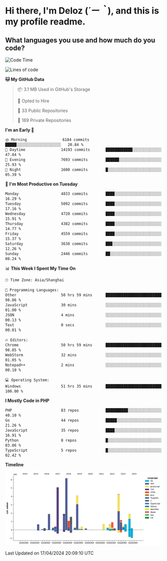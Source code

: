 # **Hi there, I'm Deloz (*´ー｀*), and this is my profile readme.**

## **What languages you use and how much do you code?**

<!--START_SECTION:waka-->
![Code Time](http://img.shields.io/badge/Code%20Time-3%2C784%20hrs%2031%20mins-blue)

![Lines of code](https://img.shields.io/badge/From%20Hello%20World%20I%27ve%20Written-35.8%20million%20lines%20of%20code-blue)

**🐱 My GitHub Data** 

> 📦 3.1 MB Used in GitHub's Storage 
 > 
> 💼 Opted to Hire
 > 
> 📜 33 Public Repositories 
 > 
> 🔑 189 Private Repositories 
 > 
**I'm an Early 🐤** 

```text
🌞 Morning                6184 commits        █████░░░░░░░░░░░░░░░░░░░░   20.84 % 
🌆 Daytime                14193 commits       ████████████░░░░░░░░░░░░░   47.84 % 
🌃 Evening                7693 commits        ██████░░░░░░░░░░░░░░░░░░░   25.93 % 
🌙 Night                  1600 commits        █░░░░░░░░░░░░░░░░░░░░░░░░   05.39 % 
```
📅 **I'm Most Productive on Tuesday** 

```text
Monday                   4833 commits        ████░░░░░░░░░░░░░░░░░░░░░   16.29 % 
Tuesday                  5092 commits        ████░░░░░░░░░░░░░░░░░░░░░   17.16 % 
Wednesday                4720 commits        ████░░░░░░░░░░░░░░░░░░░░░   15.91 % 
Thursday                 4382 commits        ████░░░░░░░░░░░░░░░░░░░░░   14.77 % 
Friday                   4559 commits        ████░░░░░░░░░░░░░░░░░░░░░   15.37 % 
Saturday                 3638 commits        ███░░░░░░░░░░░░░░░░░░░░░░   12.26 % 
Sunday                   2446 commits        ██░░░░░░░░░░░░░░░░░░░░░░░   08.24 % 
```


📊 **This Week I Spent My Time On** 

```text
🕑︎ Time Zone: Asia/Shanghai

💬 Programming Languages: 
Other                    50 hrs 59 mins      █████████████████████████   98.86 % 
JavaScript               30 mins             ░░░░░░░░░░░░░░░░░░░░░░░░░   01.00 % 
JSON                     4 mins              ░░░░░░░░░░░░░░░░░░░░░░░░░   00.13 % 
Text                     0 secs              ░░░░░░░░░░░░░░░░░░░░░░░░░   00.01 % 

🔥 Editors: 
Chrome                   50 hrs 59 mins      █████████████████████████   98.85 % 
WebStorm                 32 mins             ░░░░░░░░░░░░░░░░░░░░░░░░░   01.05 % 
Notepad++                2 mins              ░░░░░░░░░░░░░░░░░░░░░░░░░   00.10 % 

💻 Operating System: 
Windows                  51 hrs 35 mins      █████████████████████████   100.00 % 
```

**I Mostly Code in PHP** 

```text
PHP                      83 repos            ██████████░░░░░░░░░░░░░░░   40.10 % 
Go                       44 repos            █████░░░░░░░░░░░░░░░░░░░░   21.26 % 
JavaScript               35 repos            ████░░░░░░░░░░░░░░░░░░░░░   16.91 % 
Python                   8 repos             █░░░░░░░░░░░░░░░░░░░░░░░░   03.86 % 
TypeScript               5 repos             █░░░░░░░░░░░░░░░░░░░░░░░░   02.42 % 
```



**Timeline**

![Lines of Code chart](https://raw.githubusercontent.com/deloz/deloz/main/assets/bar_graph.png)


 Last Updated on 17/04/2024 20:09:10 UTC
<!--END_SECTION:waka-->
